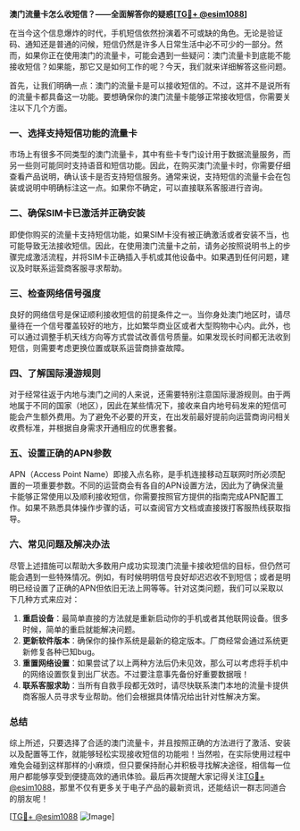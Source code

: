 **澳门流量卡怎么收短信？——全面解答你的疑惑[[TG💪+ @esim1088](https://t.me/s/esim1088)]**

在当今这个信息爆炸的时代，手机短信依然扮演着不可或缺的角色。无论是验证码、通知还是普通的问候，短信仍然是许多人日常生活中必不可少的一部分。然而，如果你正在使用澳门的流量卡，可能会遇到一些疑问：澳门流量卡到底能不能接收短信？如果能，那它又是如何工作的呢？今天，我们就来详细解答这些问题。

首先，让我们明确一点：澳门的流量卡是可以接收短信的。不过，这并不是说所有的流量卡都具备这一功能。要想确保你的澳门流量卡能够正常接收短信，你需要关注以下几个方面。

### 一、选择支持短信功能的流量卡

市场上有很多不同类型的澳门流量卡，其中有些卡专门设计用于数据流量服务，而另一些则可能同时支持语音和短信功能。因此，在购买澳门流量卡时，你需要仔细查看产品说明，确认该卡是否支持短信服务。通常来说，支持短信的流量卡会在包装或说明中明确标注这一点。如果你不确定，可以直接联系客服进行咨询。

### 二、确保SIM卡已激活并正确安装

即使你购买的流量卡支持短信功能，如果SIM卡没有被正确激活或者安装不当，也可能导致无法接收短信。因此，在使用澳门流量卡之前，请务必按照说明书上的步骤完成激活流程，并将SIM卡正确插入手机或其他设备中。如果遇到任何问题，建议及时联系运营商客服寻求帮助。

### 三、检查网络信号强度

良好的网络信号是保证顺利接收短信的前提条件之一。当你身处澳门地区时，请尽量待在一个信号覆盖较好的地方，比如繁华商业区或者大型购物中心内。此外，也可以通过调整手机天线方向等方式尝试改善信号质量。如果发现长时间都无法收到短信，则需要考虑更换位置或联系运营商排查故障。

### 四、了解国际漫游规则

对于经常往返于内地与澳门之间的人来说，还需要特别注意国际漫游规则。由于两地属于不同的国家（地区），因此在某些情况下，接收来自内地号码发来的短信可能会产生额外费用。为了避免不必要的开支，在出发前最好提前向运营商询问相关收费标准，并根据自身需求开通相应的优惠套餐。

### 五、设置正确的APN参数

APN（Access Point Name）即接入点名称，是手机连接移动互联网时所必须配置的一项重要参数。不同的运营商会有各自的APN设置方法，因此为了确保流量卡能够正常使用以及顺利接收短信，你需要按照官方提供的指南完成APN配置工作。如果不熟悉具体操作步骤的话，可以查阅官方文档或直接拨打客服热线获取指导。

### 六、常见问题及解决办法

尽管上述措施可以帮助大多数用户成功实现澳门流量卡接收短信的目标，但仍然可能会遇到一些特殊情况。例如，有时候明明信号良好却迟迟收不到短信；或者是明明已经设置了正确的APN但依旧无法上网等等。针对这类问题，我们可以采取以下几种方式来应对：

1. **重启设备**：最简单直接的方法就是重新启动你的手机或者其他联网设备。很多时候，简单的重启就能解决问题。
2. **更新软件版本**：确保你的操作系统是最新的稳定版本。厂商经常会通过系统更新修复各种已知bug。
3. **重置网络设置**：如果尝试了以上两种方法后仍未见效，那么可以考虑将手机中的网络设置恢复到出厂状态。不过要注意事先备份好重要数据哦！
4. **联系客服求助**：当所有自救手段都无效时，请尽快联系澳门本地的流量卡提供商客服人员寻求专业帮助。他们会根据具体情况给出针对性解决方案。

### 总结

综上所述，只要选择了合适的澳门流量卡，并且按照正确的方法进行了激活、安装以及配置等工作，就能够轻松实现接收短信的功能啦！当然啦，在实际使用过程中难免会碰到这样那样的小麻烦，但只要保持耐心并积极寻找解决途径，相信每一位用户都能够享受到便捷高效的通讯体验。最后再次提醒大家记得关注[TG💪+ @esim1088](https://t.me/s/esim1088)，那里不仅有更多关于电子产品的最新资讯，还能结识一群志同道合的朋友呢！

[[TG💪+ @esim1088](https://t.me/s/esim1088) ![Image](https://i.postimg.cc/4NQfJmqS/Snipaste-2025-05-13-00-14-12.png)]